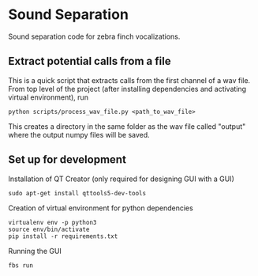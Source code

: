 # Sound Separation

Sound separation code for zebra finch vocalizations.

## Extract potential calls from a file

This is a quick script that extracts calls from the first channel of a wav file. From top level of the project (after installing dependencies and activating virtual environment), run

```
python scripts/process_wav_file.py <path_to_wav_file>
```

This creates a directory in the same folder as the wav file called "output" where the output numpy files will be saved.


## Set up for development

Installation of QT Creator (only required for designing GUI with a GUI)
```
sudo apt-get install qttools5-dev-tools
```

Creation of virtual environment for python dependencies
```
virtualenv env -p python3
source env/bin/activate
pip install -r requirements.txt
```

Running the GUI
```
fbs run
```

